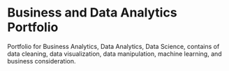 # Business and Data Analytics Portfolio
Portfolio for Business Analytics, Data Analytics, Data Science, contains of data cleaning, data visualization, data manipulation, machine learning, and business consideration.
